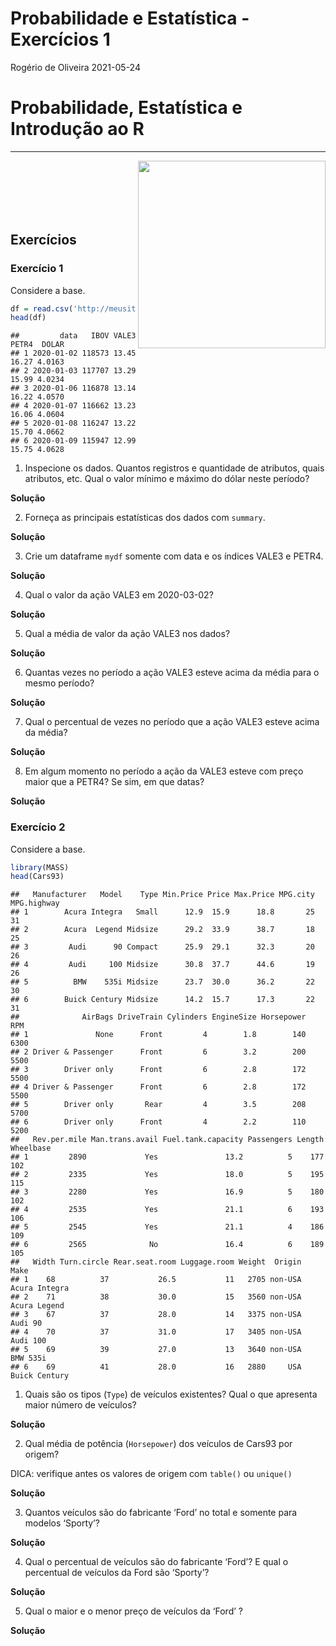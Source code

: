 Probabilidade e Estatística - Exercícios 1
================
Rogério de Oliveira
2021-05-24

# Probabilidade, Estatística e Introdução ao R

-----

<img src="http://meusite.mackenzie.br/rogerio/mackenzie_logo/UPM.2_horizontal_vermelho.jpg"  width=300, align="right">
<br> <br> <br> <br> <br>

## Exercícios

### Exercício 1

Considere a base.

``` r
df = read.csv('http://meusite.mackenzie.br/rogerio/TIC/mystocksn.csv')
head(df)
```

    ##         data   IBOV VALE3 PETR4  DOLAR
    ## 1 2020-01-02 118573 13.45 16.27 4.0163
    ## 2 2020-01-03 117707 13.29 15.99 4.0234
    ## 3 2020-01-06 116878 13.14 16.22 4.0570
    ## 4 2020-01-07 116662 13.23 16.06 4.0604
    ## 5 2020-01-08 116247 13.22 15.70 4.0662
    ## 6 2020-01-09 115947 12.99 15.75 4.0628

1.  Inspecione os dados. Quantos registros e quantidade de atributos,
    quais atributos, etc. Qual o valor mínimo e máximo do dólar neste
    período?

**Solução**

2.  Forneça as principais estatísticas dos dados com `summary`.

**Solução**

3.  Crie um dataframe `mydf` somente com data e os índices VALE3 e
    PETR4.

**Solução**

4.  Qual o valor da ação VALE3 em 2020-03-02?

**Solução**

5.  Qual a média de valor da ação VALE3 nos dados?

**Solução**

6.  Quantas vezes no período a ação VALE3 esteve acima da média para o
    mesmo período?

**Solução**

7.  Qual o percentual de vezes no período que a ação VALE3 esteve acima
    da média?

**Solução**

8.  Em algum momento no período a ação da VALE3 esteve com preço maior
    que a PETR4? Se sim, em que datas?

**Solução**

### Exercício 2

Considere a base.

``` r
library(MASS)
head(Cars93)
```

    ##   Manufacturer   Model    Type Min.Price Price Max.Price MPG.city MPG.highway
    ## 1        Acura Integra   Small      12.9  15.9      18.8       25          31
    ## 2        Acura  Legend Midsize      29.2  33.9      38.7       18          25
    ## 3         Audi      90 Compact      25.9  29.1      32.3       20          26
    ## 4         Audi     100 Midsize      30.8  37.7      44.6       19          26
    ## 5          BMW    535i Midsize      23.7  30.0      36.2       22          30
    ## 6        Buick Century Midsize      14.2  15.7      17.3       22          31
    ##              AirBags DriveTrain Cylinders EngineSize Horsepower  RPM
    ## 1               None      Front         4        1.8        140 6300
    ## 2 Driver & Passenger      Front         6        3.2        200 5500
    ## 3        Driver only      Front         6        2.8        172 5500
    ## 4 Driver & Passenger      Front         6        2.8        172 5500
    ## 5        Driver only       Rear         4        3.5        208 5700
    ## 6        Driver only      Front         4        2.2        110 5200
    ##   Rev.per.mile Man.trans.avail Fuel.tank.capacity Passengers Length Wheelbase
    ## 1         2890             Yes               13.2          5    177       102
    ## 2         2335             Yes               18.0          5    195       115
    ## 3         2280             Yes               16.9          5    180       102
    ## 4         2535             Yes               21.1          6    193       106
    ## 5         2545             Yes               21.1          4    186       109
    ## 6         2565              No               16.4          6    189       105
    ##   Width Turn.circle Rear.seat.room Luggage.room Weight  Origin          Make
    ## 1    68          37           26.5           11   2705 non-USA Acura Integra
    ## 2    71          38           30.0           15   3560 non-USA  Acura Legend
    ## 3    67          37           28.0           14   3375 non-USA       Audi 90
    ## 4    70          37           31.0           17   3405 non-USA      Audi 100
    ## 5    69          39           27.0           13   3640 non-USA      BMW 535i
    ## 6    69          41           28.0           16   2880     USA Buick Century

1.  Quais são os tipos (`Type`) de veículos existentes? Qual o que
    apresenta maior número de veículos?

**Solução**

2.  Qual média de potência (`Horsepower`) dos veículos de Cars93 por
    origem?

DICA: verifique antes os valores de origem com `table()` ou `unique()`

**Solução**

3.  Quantos veículos são do fabricante ‘Ford’ no total e somente para
    modelos ‘Sporty’?

**Solução**

4.  Qual o percentual de veículos são do fabricante ‘Ford’? E qual o
    percentual de veículos da Ford são ‘Sporty’?

**Solução**

5.  Qual o maior e o menor preço de veículos da ‘Ford’ ?

**Solução**
